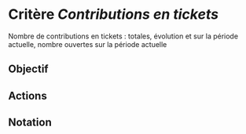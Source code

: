 # Critère *Contributions en tickets*
Nombre de contributions en tickets : totales, évolution et sur la période actuelle, nombre ouvertes sur la période actuelle

## Objectif


## Actions


## Notation